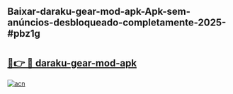 ## Baixar-daraku-gear-mod-apk-Apk-sem-anúncios-desbloqueado-completamente-2025-#pbz1g

# <h2><a href="https://ainizakaria.my?title=daraku-gear-mod-apk&ref=22M">🔗👉 🔴 daraku-gear-mod-apk</a></h2>

[![acn](https://github.com/user-attachments/assets/0f9c940e-d8b0-45ae-aac7-cd30a18b3e1c)](https://ainizakaria.my?title=daraku-gear-mod-apk&ref=22M)


